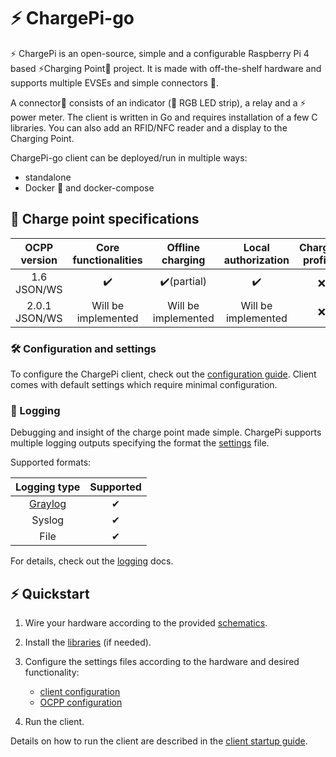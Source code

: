 # ⚡ ChargePi-go

⚡ ChargePi is an open-source, simple and a configurable Raspberry Pi 4 based ⚡Charging Point🔌 project. It is made with
off-the-shelf hardware and supports multiple EVSEs and simple connectors 🔌. 

A connector🔌 consists of an indicator (🚥 RGB LED strip), a relay and a ⚡ power meter. The client is written in Go and
requires installation of a few C libraries. You can also add an RFID/NFC reader and a display to the Charging Point.

ChargePi-go client can be deployed/run in multiple ways:

- standalone
- Docker 🐳 and docker-compose

## 🔌 Charge point specifications

| OCPP version  | Core functionalities |  Offline charging   | Local authorization | Charging profiles |
|:-------------:|:--------------------:|:-------------------:|:-------------------:|:-----------------:|
|  1.6 JSON/WS  |          ✔️          |     ✔️(partial)     |         ✔️          |         ❌         |
| 2.0.1 JSON/WS | Will be implemented  | Will be implemented | Will be implemented |         ❌         |

### 🛠️ Configuration and settings

To configure the ChargePi client, check out the [configuration guide](/docs/client/configuration.md). Client comes with
default settings which require minimal configuration.

### 📑 Logging

Debugging and insight of the charge point made simple. ChargePi supports multiple logging outputs specifying the format
the [settings](/configs/settings.json) file.

Supported formats:

|            Logging type             | Supported |
|:-----------------------------------:|:---------:|
| [Graylog](https://www.graylog.org/) |     ✔     |
|               Syslog                |     ✔     |
|                File                 |     ✔     |

For details, check out the [logging](/docs/logging/logging.md) docs.

## ⚡ Quickstart

1. Wire your hardware according to the provided [schematics](/docs/hardware/hardware.md).

2. Install the [libraries](/docs/client/installing-libraries.md) (if needed).

3. Configure the settings files according to the hardware and desired functionality:
    - [client configuration](/docs/client/configuration.md)
    - [OCPP configuration](/docs/ocpp/ocpp-16.md)

4. Run the client.

Details on how to run the client are described in the [client startup guide](docs/client/running-the-client.md).